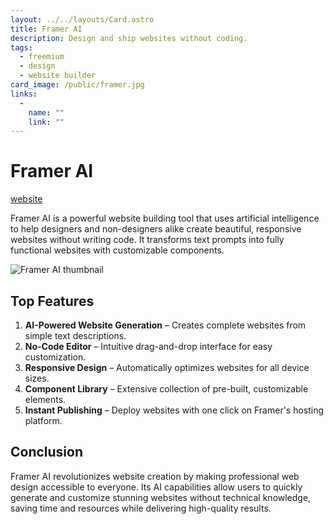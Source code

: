 ```yaml
---
layout: ../../layouts/Card.astro
title: Framer AI
description: Design and ship websites without coding.
tags:
  - freemium
  - design
  - website builder
card_image: /public/framer.jpg
links:
  -
    name: ""
    link: ""
---
```


# Framer AI

<a href="https://www.framer.com/ai" class="inline-block text-white bg-primary-700 hover:bg-primary-800 focus:ring-4 focus:outline-none focus:ring-primary-300 font-medium rounded-lg text-sm px-4 py-2 text-center dark:bg-primary-600 dark:hover:bg-primary-700 dark:focus:ring-primary-800 mb-4">website</a>

Framer AI is a powerful website building tool that uses artificial intelligence to help designers and non-designers alike create beautiful, responsive websites without writing code. It transforms text prompts into fully functional websites with customizable components.

![Framer AI thumbnail](/public/framer.jpg)

## Top Features

1. **AI-Powered Website Generation** – Creates complete websites from simple text descriptions.
2. **No-Code Editor** – Intuitive drag-and-drop interface for easy customization.
3. **Responsive Design** – Automatically optimizes websites for all device sizes.
4. **Component Library** – Extensive collection of pre-built, customizable elements.
5. **Instant Publishing** – Deploy websites with one click on Framer's hosting platform.

## Conclusion

Framer AI revolutionizes website creation by making professional web design accessible to everyone. Its AI capabilities allow users to quickly generate and customize stunning websites without technical knowledge, saving time and resources while delivering high-quality results. 